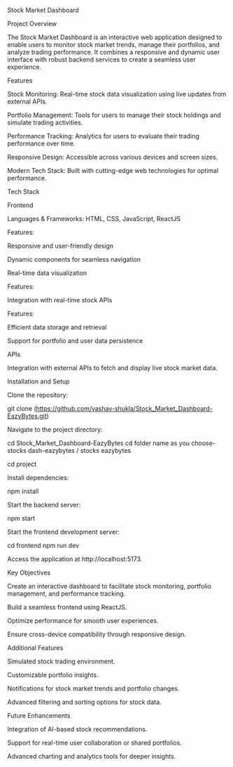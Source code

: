 Stock Market Dashboard

Project Overview

The Stock Market Dashboard is an interactive web application designed to enable users to monitor stock market trends, manage their portfolios, and analyze trading performance. It combines a responsive and dynamic user interface with robust backend services to create a seamless user experience.

Features

Stock Monitoring: Real-time stock data visualization using live updates from external APIs.

Portfolio Management: Tools for users to manage their stock holdings and simulate trading activities.

Performance Tracking: Analytics for users to evaluate their trading performance over time.

Responsive Design: Accessible across various devices and screen sizes.

Modern Tech Stack: Built with cutting-edge web technologies for optimal performance.

Tech Stack

Frontend

Languages & Frameworks: HTML, CSS, JavaScript, ReactJS

Features:

Responsive and user-friendly design

Dynamic components for seamless navigation

Real-time data visualization

Features:

Integration with real-time stock APIs

Features:

Efficient data storage and retrieval

Support for portfolio and user data persistence

APIs

Integration with external APIs to fetch and display live stock market data.

Installation and Setup

Clone the repository:

git clone (https://github.com/yashav-shukla/Stock_Market_Dashboard-EazyBytes.git)

Navigate to the project directory:

cd Stock_Market_Dashboard-EazyBytes
cd folder name as you choose- stocks dash-eazybytes / stocks eazybytes

cd project

Install dependencies:

npm install

Start the backend server:

npm start

Start the frontend development server:

cd frontend
npm run dev

Access the application at http://localhost:5173.

Key Objectives

Create an interactive dashboard to facilitate stock monitoring, portfolio management, and performance tracking.

Build a seamless frontend using ReactJS.

Optimize performance for smooth user experiences.

Ensure cross-device compatibility through responsive design.

Additional Features

Simulated stock trading environment.

Customizable portfolio insights.

Notifications for stock market trends and portfolio changes.

Advanced filtering and sorting options for stock data.

Future Enhancements

Integration of AI-based stock recommendations.

Support for real-time user collaboration or shared portfolios.

Advanced charting and analytics tools for deeper insights.
